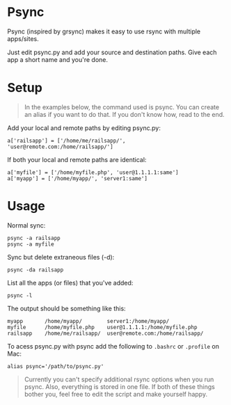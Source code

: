 Psync
==
Psync (inspired by grsync) makes it easy to use rsync with multiple apps/sites. 

Just edit psync.py and add your source and destination paths. 
Give each app a short name and you're done.

Setup
==
> In the examples below, the command used is psync. You can create an alias if you want to do that. If you don't know how, read to the end.

Add your local and remote paths by editing psync.py:

    a['railsapp'] = ['/home/me/railsapp/', 'user@remote.com:/home/railsapp/']
    
If both your local and remote paths are identical:

    a['myfile'] = ['/home/myfile.php', 'user@1.1.1.1:same']
    a['myapp'] = ['/home/myapp/', 'server1:same']

Usage
==
Normal sync:

    psync -a railsapp
    psync -a myfile

Sync but delete extraneous files (-d):

    psync -da railsapp

List all the apps (or files) that you've added:

    psync -l
    
The output should be something like this:
    
    myapp       /home/myapp/        server1:/home/myapp/
    myfile      /home/myfile.php    user@1.1.1.1:/home/myfile.php
    railsapp    /home/me/railsapp/  user@remote.com:/home/railsapp/

To acess psync.py with psync add the following to `.bashrc` or `.profile` on Mac:

    alias psync='/path/to/psync.py'

> Currently you can't specify additional rsync options when you run psync. Also, everything is stored in one file. If both of these things bother you, feel free to edit the script and make yourself happy.